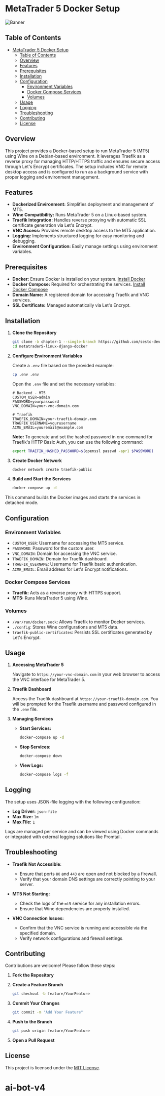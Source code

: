 # MetaTrader 5 Docker Setup

![Banner](https://github.com/user-attachments/assets/6b5101ea-275b-4ae4-8f65-6a4fc30f30bf)

## Table of Contents

- [MetaTrader 5 Docker Setup](#metatrader-5-docker-setup)
  - [Table of Contents](#table-of-contents)
  - [Overview](#overview)
  - [Features](#features)
  - [Prerequisites](#prerequisites)
  - [Installation](#installation)
  - [Configuration](#configuration)
    - [Environment Variables](#environment-variables)
    - [Docker Compose Services](#docker-compose-services)
    - [Volumes](#volumes)
  - [Usage](#usage)
  - [Logging](#logging)
  - [Troubleshooting](#troubleshooting)
  - [Contributing](#contributing)
  - [License](#license)

## Overview

This project provides a Docker-based setup to run MetaTrader 5 (MT5) using Wine on a Debian-based environment. It leverages Traefik as a reverse proxy for managing HTTP/HTTPS traffic and ensures secure access through Let's Encrypt certificates. The setup includes VNC for remote desktop access and is configured to run as a background service with proper logging and environment management.

## Features

- **Dockerized Environment:** Simplifies deployment and management of MT5.
- **Wine Compatibility:** Runs MetaTrader 5 on a Linux-based system.
- **Traefik Integration:** Handles reverse proxying with automatic SSL certificate generation via Let's Encrypt.
- **VNC Access:** Provides remote desktop access to the MT5 application.
- **Logging:** Implements structured logging for easy monitoring and debugging.
- **Environment Configuration:** Easily manage settings using environment variables.

## Prerequisites

- **Docker:** Ensure Docker is installed on your system. [Install Docker](https://docs.docker.com/get-docker/)
- **Docker Compose:** Required for orchestrating the services. [Install Docker Compose](https://docs.docker.com/compose/install/)
- **Domain Name:** A registered domain for accessing Traefik and VNC services.
- **SSL Certificate:** Managed automatically via Let's Encrypt.

## Installation

1. **Clone the Repository**

   ```bash
   git clone -b chapter-1 --single-branch https://github.com/sesto-dev/metatrader5-linux-django-docker.git
   cd metatrader5-linux-django-docker
   ```

2. **Configure Environment Variables**

   Create a `.env` file based on the provided example:

   ```bash
   cp .env .env
   ```

   Open the `.env` file and set the necessary variables:

   ```env
   # Backend - MT5
   CUSTOM_USER=admin
   PASSWORD=yourpassword
   VNC_DOMAIN=your-vnc-domain.com

   # Traefik
   TRAEFIK_DOMAIN=your-traefik-domain.com
   TRAEFIK_USERNAME=yourusername
   ACME_EMAIL=youremail@example.com
   ```

   **Note:** To generate and set the hashed password in one command for Traefik's HTTP Basic Auth, you can use the following command:

   ```bash
   export TRAEFIK_HASHED_PASSWORD=$(openssl passwd -apr1 $PASSWORD)
   ```

3. **Create Docker Network**

   ```bash
   docker network create traefik-public
   ```

4. **Build and Start the Services**

   ```bash
   docker-compose up -d
   ```

This command builds the Docker images and starts the services in detached mode.

## Configuration

### Environment Variables

- `CUSTOM_USER`: Username for accessing the MT5 service.
- `PASSWORD`: Password for the custom user.
- `VNC_DOMAIN`: Domain for accessing the VNC service.
- `TRAEFIK_DOMAIN`: Domain for Traefik dashboard.
- `TRAEFIK_USERNAME`: Username for Traefik basic authentication.
- `ACME_EMAIL`: Email address for Let's Encrypt notifications.

### Docker Compose Services

- **Traefik:** Acts as a reverse proxy with HTTPS support.
- **MT5:** Runs MetaTrader 5 using Wine.

### Volumes

- `/var/run/docker.sock`: Allows Traefik to monitor Docker services.
- `./config`: Stores Wine configurations and MT5 data.
- `traefik-public-certificates`: Persists SSL certificates generated by Let's Encrypt.

## Usage

1. **Accessing MetaTrader 5**

   Navigate to `https://your-vnc-domain.com` in your web browser to access the VNC interface for MetaTrader 5.

2. **Traefik Dashboard**

   Access the Traefik dashboard at `https://your-traefik-domain.com`. You will be prompted for the Traefik username and password configured in the `.env` file.

3. **Managing Services**

   - **Start Services:**

     ```bash
     docker-compose up -d
     ```

   - **Stop Services:**

     ```bash
     docker-compose down
     ```

   - **View Logs:**

     ```bash
     docker-compose logs -f
     ```

## Logging

The setup uses JSON-file logging with the following configuration:

- **Log Driver:** `json-file`
- **Max Size:** `1m`
- **Max File:** `1`

Logs are managed per service and can be viewed using Docker commands or integrated with external logging solutions like Promtail.

## Troubleshooting

- **Traefik Not Accessible:**

  - Ensure that ports `80` and `443` are open and not blocked by a firewall.
  - Verify that your domain DNS settings are correctly pointing to your server.

- **MT5 Not Starting:**

  - Check the logs of the `mt5` service for any installation errors.
  - Ensure that Wine dependencies are properly installed.

- **VNC Connection Issues:**
  - Confirm that the VNC service is running and accessible via the specified domain.
  - Verify network configurations and firewall settings.

## Contributing

Contributions are welcome! Please follow these steps:

1. **Fork the Repository**

2. **Create a Feature Branch**

   ```bash
   git checkout -b feature/YourFeature
   ```

3. **Commit Your Changes**

   ```bash
   git commit -m "Add Your Feature"
   ```

4. **Push to the Branch**

   ```bash
   git push origin feature/YourFeature
   ```

5. **Open a Pull Request**

## License

This project is licensed under the [MIT License](LICENSE.md).
# ai-bot-v4

